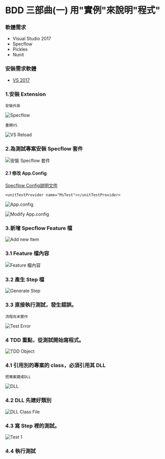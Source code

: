BDD 三部曲(一) 用"實例"來說明"程式"
===

### 軟體需求
- Visual Studio 2017
- Specflow
- Pickles
- Nunit

### 安裝需求軟體
- [VS 2017](https://www.visualstudio.com/downloads/)

### 1.安裝 Extension
    安裝外掛
![Specflow](https://i.imgur.com/KM5s4tc.png)

    重開VS
![VS Reload](https://i.imgur.com/Q4ck9Iq.png)
    
### 2.為測試專案安裝 Specflow 套件
![安裝 Specflow 套件](https://i.imgur.com/ttnxGq8.png)

#### 2.1 修改 App.Config
[Specflow Config說明文件](http://go.specflow.org/doc-config)
```
<unitTestProvider name="MsTest"></unitTestProvider>
```
![App.config](https://i.imgur.com/bHl9dyq.png)

![Modify App.config](https://i.imgur.com/nd6qH26.png)

### 3.新增 Specflow Feature 檔
![Add new Item](https://i.imgur.com/TShv07J.png)

### 3.1 Feature 檔內容
![Feature 檔內容](https://i.imgur.com/H26MXSx.png)

### 3.2 產生 Step 檔
![Generate Step](https://i.imgur.com/gCTVfvc.png)

### 3.3 直接執行測試，發生錯誤。
    流程尚未實作
![Test Error](https://i.imgur.com/40n3AkC.png)

### 4 TDD 重點，從測試開始寫程式。
![TDD Object](https://i.imgur.com/eIevIdl.png)

### 4.1 引用別的專案的 class，必須引用其 DLL
    把專案建成DLL
![DLL](https://i.imgur.com/tho4zSx.png)

### 4.2 DLL 先建好類別
![DLL Class File](https://i.imgur.com/0BSIVBw.png)

### 4.3 寫 Step 裡的測試。
![Test 1](https://i.imgur.com/BSlTI0G.png)

### 4.4 執行測試

























